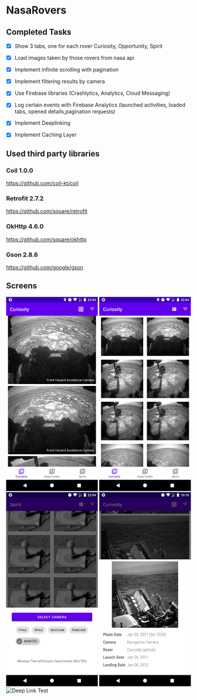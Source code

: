 # NasaRovers



## Completed Tasks
- [X] Show 3 tabs, one for each rover Curiosity, Opportunity, Spirit 
- [X] Load images taken by those rovers from nasa api
- [X] Implement infinite scrolling with pagination
- [X] Implement filtering results by camera
- [X] Use Firebase libraries (Crashlytics, Analytics, Cloud Messaging)
- [X] Log certain events with Firebase Analytics (launched activities, loaded tabs, opened details,pagination requests)
- [X] Implement Deeplinking
- [X] Implement Caching Layer


## Used third party libraries 

### Coil 1.0.0
https://github.com/coil-kt/coil


### Retrofit 2.7.2
https://github.com/square/retrofit

### OkHttp 4.6.0
https://github.com/square/okhttp

### Gson 2.8.6
https://github.com/google/gson


## Screens

<div><img src="https://github.com/LutfiTekin/NasaRovers/blob/master/screens/screen1.png?raw=true" width="250" alt="List View">
<img src="https://github.com/LutfiTekin/NasaRovers/blob/master/screens/screen2.png?raw=true" width="250" alt="Grid View">
<img src="https://github.com/LutfiTekin/NasaRovers/blob/master/screens/screen3.png?raw=true" width="250" alt="Select Camera">
<img src="https://github.com/LutfiTekin/NasaRovers/blob/master/screens/screen4.png?raw=true" width="250" alt="Detail">
<img src="https://github.com/LutfiTekin/NasaRovers/blob/master/screens/screen5.gif?raw=true" width="250" alt="Deep Link Test"></div>
